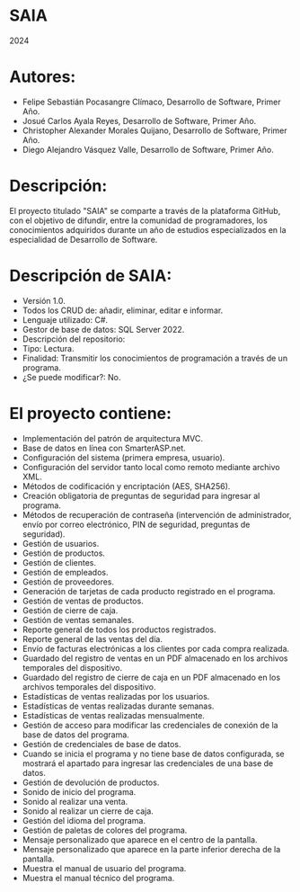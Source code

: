 # SAIA
2024

# Autores:

* Felipe Sebastián Pocasangre Clímaco, Desarrollo de Software, Primer Año.
* Josué Carlos Ayala Reyes, Desarrollo de Software, Primer Año.
* Christopher Alexander Morales Quijano, Desarrollo de Software, Primer Año.
* Diego Alejandro Vásquez Valle, Desarrollo de Software, Primer Año.
# Descripción:
El proyecto titulado "SAIA" se comparte a través de la plataforma GitHub, con el objetivo de difundir, entre la comunidad de programadores, los conocimientos adquiridos durante un año de estudios especializados en la especialidad de Desarrollo de Software.

# Descripción de SAIA:

* Versión 1.0.
* Todos los CRUD de: añadir, eliminar, editar e informar.
* Lenguaje utilizado: C#.
* Gestor de base de datos: SQL Server 2022.
* Descripción del repositorio:
* Tipo: Lectura.
* Finalidad: Transmitir los conocimientos de programación a través de un programa.
* ¿Se puede modificar?: No.

# El proyecto contiene:

* Implementación del patrón de arquitectura MVC.
* Base de datos en línea con SmarterASP.net.
* Configuración del sistema (primera empresa, usuario).
* Configuración del servidor tanto local como remoto mediante archivo XML.
* Métodos de codificación y encriptación (AES, SHA256).
* Creación obligatoria de preguntas de seguridad para ingresar al programa.
* Métodos de recuperación de contraseña (intervención de administrador, envío por correo electrónico, PIN de seguridad, preguntas de seguridad).
* Gestión de usuarios.
* Gestión de productos.
* Gestión de clientes.
* Gestión de empleados.
* Gestión de proveedores.
* Generación de tarjetas de cada producto registrado en el programa.
* Gestión de ventas de productos.
* Gestión de cierre de caja.
* Gestión de ventas semanales.
* Reporte general de todos los productos registrados.
* Reporte general de las ventas del día.
* Envío de facturas electrónicas a los clientes por cada compra realizada.
* Guardado del registro de ventas en un PDF almacenado en los archivos temporales del dispositivo.
* Guardado del registro de cierre de caja en un PDF almacenado en los archivos temporales del dispositivo.
* Estadísticas de ventas realizadas por los usuarios.
* Estadísticas de ventas realizadas durante semanas.
* Estadísticas de ventas realizadas mensualmente.
* Gestión de acceso para modificar las credenciales de conexión de la base de datos del programa.
* Gestión de credenciales de base de datos.
* Cuando se inicia el programa y no tiene base de datos configurada, se mostrará el apartado para ingresar las credenciales de una base de datos.
* Gestión de devolución de productos.
* Sonido de inicio del programa.
* Sonido al realizar una venta.
* Sonido al realizar un cierre de caja.
* Gestión del idioma del programa.
* Gestión de paletas de colores del programa.
* Mensaje personalizado que aparece en el centro de la pantalla.
* Mensaje personalizado que aparece en la parte inferior derecha de la pantalla.
* Muestra el manual de usuario del programa.
* Muestra el manual técnico del programa.
